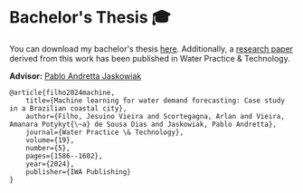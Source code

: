 # Bachelor's Thesis 🎓

You can download my bachelor's thesis [here](https://repositorio.ufsc.br/handle/123456789/237501). Additionally, a [research paper](https://doi.org/10.2166/wpt.2024.096) derived from this work has been published in Water Practice & Technology.

**Advisor:** [Pablo Andretta Jaskowiak](https://pajaskowiak.github.io/)

```
@article{filho2024machine,
    title={Machine learning for water demand forecasting: Case study in a Brazilian coastal city},
    author={Filho, Jesuino Vieira and Scortegagna, Arlan and Vieira, Amanara Potykyt{\~a} de Sousa Dias and Jaskowiak, Pablo Andretta},
    journal={Water Practice \& Technology},
    volume={19},
    number={5},
    pages={1586--1602},
    year={2024},
    publisher={IWA Publishing}
}
```
